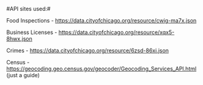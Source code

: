 #API sites used:#

Food Inspections  - https://data.cityofchicago.org/resource/cwig-ma7x.json

Business Licenses - https://data.cityofchicago.org/resource/xqx5-8hwx.json

Crimes            - https://data.cityofchicago.org/resource/6zsd-86xi.json

Census            - https://geocoding.geo.census.gov/geocoder/Geocoding_Services_API.html (just a guide)
